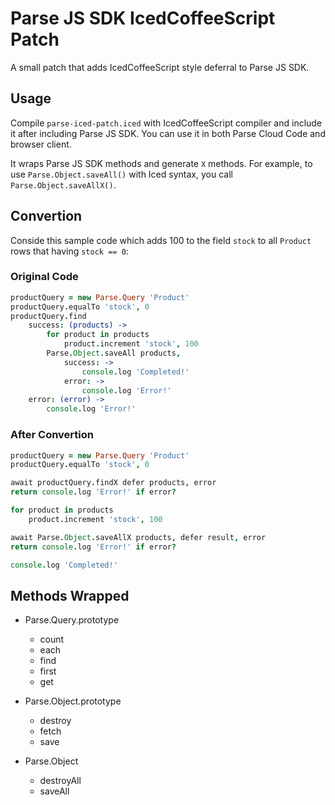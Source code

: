 # Parse JS SDK IcedCoffeeScript Patch
A small patch that adds IcedCoffeeScript style deferral to Parse JS SDK.

## Usage
Compile `parse-iced-patch.iced` with IcedCoffeeScript compiler and include it after including Parse JS SDK.
You can use it in both Parse Cloud Code and browser client.

It wraps Parse JS SDK methods and generate `X` methods.
For example, to use `Parse.Object.saveAll()` with Iced syntax, you call `Parse.Object.saveAllX()`.

## Convertion
Conside this sample code which adds 100 to the field `stock` to all `Product` rows that having `stock == 0`:
### Original Code
```coffee
productQuery = new Parse.Query 'Product'
productQuery.equalTo 'stock', 0
productQuery.find
	success: (products) ->
		for product in products
			product.increment 'stock', 100
		Parse.Object.saveAll products,
			success: ->
				console.log 'Completed!'
			error: ->
				console.log 'Error!'
	error: (error) ->
		console.log 'Error!'
```
### After Convertion
```coffee
productQuery = new Parse.Query 'Product'
productQuery.equalTo 'stock', 0

await productQuery.findX defer products, error
return console.log 'Error!' if error?

for product in products
	product.increment 'stock', 100

await Parse.Object.saveAllX products, defer result, error
return console.log 'Error!' if error?

console.log 'Completed!'
```

## Methods Wrapped
* Parse.Query.prototype
  * count
  * each
  * find
  * first
  * get

* Parse.Object.prototype
  * destroy
  * fetch
  * save

* Parse.Object
  * destroyAll
  * saveAll
